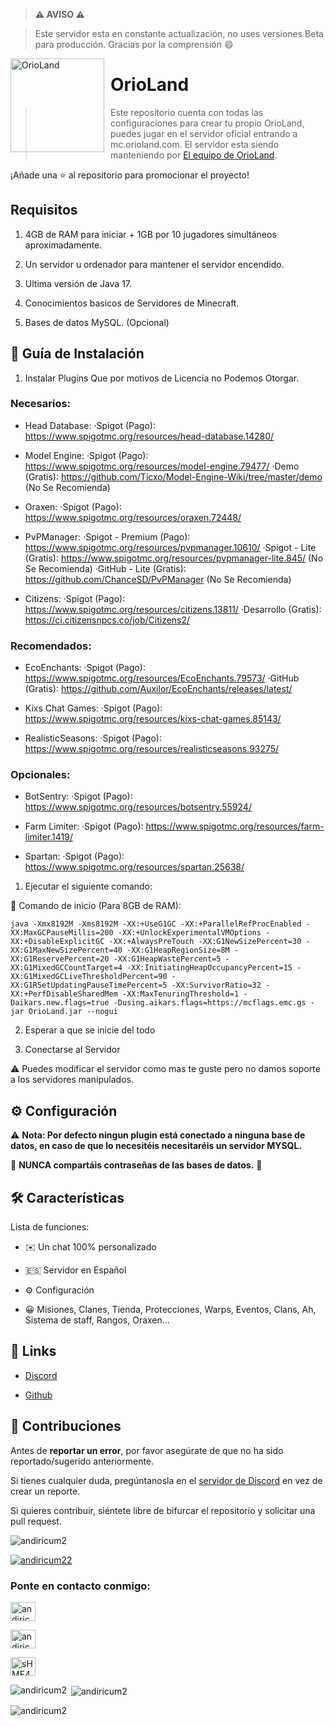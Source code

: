 > **⚠ AVISO ⚠**   

 > Este servidor esta en constante actualización, no uses versiones Beta para producción. Gracias por la comprensión 😄 

  

 <img width="150" height="150" align="left" style="float: left; margin: 0 10px 0 0;" alt="OrioLand" src="https://i.ibb.co/wNhBGyv/logo-3.png">   

  

 # OrioLand

  

 > Este repositorio cuenta con todas las configuraciones para crear tu propio OrioLand, puedes jugar en el servidor oficial entrando a mc.orioland.com. El servidor esta siendo manteniendo por [El equipo de OrioLand](https://play.orioland.com).   

 ¡Añade una ⭐ al repositorio para promocionar el proyecto! 

  

 ## Requisitos 

  

 1. 4GB de RAM para iniciar + 1GB por 10 jugadores simultáneos aproximadamente.

 2. Un servidor u ordenador para mantener el servidor encendido. 

 3. Ultima versión de Java 17.

 4. Conocimientos basicos de Servidores de Minecraft.

 5. Bases de datos MySQL. (Opcional)

  

  

 ## 🚀 Guía de Instalación 

 1. Instalar Plugins Que por motivos de Licencia no Podemos Otorgar.

### Necesarios:

- Head Database:
   ·Spigot (Pago): https://www.spigotmc.org/resources/head-database.14280/
   
- Model Engine:
   ·Spigot (Pago): https://www.spigotmc.org/resources/model-engine.79477/
   ·Demo (Gratis): https://github.com/Ticxo/Model-Engine-Wiki/tree/master/demo (No Se Recomienda)
   
- Oraxen:
   ·Spigot (Pago): https://www.spigotmc.org/resources/oraxen.72448/
   
- PvPManager:
   ·Spigot - Premium (Pago): https://www.spigotmc.org/resources/pvpmanager.10610/
   ·Spigot - Lite (Gratis): https://www.spigotmc.org/resources/pvpmanager-lite.845/ (No Se Recomienda)
   ·GitHub - Lite (Gratis): https://github.com/ChanceSD/PvPManager (No Se Recomienda)
   
- Citizens:
   ·Spigot (Pago): https://www.spigotmc.org/resources/citizens.13811/
   ·Desarrollo (Gratis): https://ci.citizensnpcs.co/job/Citizens2/

### Recomendados:

- EcoEnchants:
   ·Spigot (Pago): https://www.spigotmc.org/resources/EcoEnchants.79573/
   ·GitHub (Gratis): https://github.com/Auxilor/EcoEnchants/releases/latest/
   
- Kixs Chat Games:
   ·Spigot (Pago): https://www.spigotmc.org/resources/kixs-chat-games.85143/
   
- RealisticSeasons:
   ·Spigot (Pago): https://www.spigotmc.org/resources/realisticseasons.93275/

### Opcionales:

- BotSentry:
   ·Spigot (Pago): https://www.spigotmc.org/resources/botsentry.55924/
   
- Farm Limiter:
   ·Spigot (Pago): https://www.spigotmc.org/resources/farm-limiter.1419/
   
- Spartan:
   ·Spigot (Pago): https://www.spigotmc.org/resources/spartan.25638/


 1. Ejecutar el siguiente comando:
 
 💯 Comando de inicio (Para 8GB de RAM): 
```
java -Xmx8192M -Xms8192M -XX:+UseG1GC -XX:+ParallelRefProcEnabled -XX:MaxGCPauseMillis=200 -XX:+UnlockExperimentalVMOptions -XX:+DisableExplicitGC -XX:+AlwaysPreTouch -XX:G1NewSizePercent=30 -XX:G1MaxNewSizePercent=40 -XX:G1HeapRegionSize=8M -XX:G1ReservePercent=20 -XX:G1HeapWastePercent=5 -XX:G1MixedGCCountTarget=4 -XX:InitiatingHeapOccupancyPercent=15 -XX:G1MixedGCLiveThresholdPercent=90 -XX:G1RSetUpdatingPauseTimePercent=5 -XX:SurvivorRatio=32 -XX:+PerfDisableSharedMem -XX:MaxTenuringThreshold=1 -Daikars.new.flags=true -Dusing.aikars.flags=https://mcflags.emc.gs -jar OrioLand.jar --nogui
```

 2. Esperar a que se inicie del todo

 3. Conectarse al Servidor


  

 ⚠️ Puedes modificar el servidor como mas te guste pero no damos soporte a los servidores manipulados. 

  

 ## ⚙️ Configuración 


 ⚠️ **Nota: Por defecto ningun plugin está conectado a ninguna base de datos, en caso de que lo necesitéis necesitaréis un servidor MYSQL.**  

  

 🚨 **NUNCA compartáis contraseñas de las bases de datos.** 🚨 

  
  

 ## 🛠️ Características 

  

 Lista de funciones: 

 *   ✉️ Un chat 100% personalizado

 *   🇪🇸 Servidor en Español 

 *   ⚙️ Configuración

 *   😀 Misiones, Clanes, Tienda, Protecciones, Warps, Eventos, Clans, Ah, Sistema de staff, Rangos, Oraxen...

  

 ## 📎 Links 

  

 *   [Discord](https://discord.gg/sHMF4dUYvM) 

 *   [Github](https://github.com/andiricum2) 

  

 ## 🤝 Contribuciones 

  

 Antes de **reportar un error**, por favor asegúrate de que no ha sido reportado/sugerido anteriormente.    

 Si tienes cualquier duda, pregúntanosla en el [servidor de Discord](https://discord.gg/sHMF4dUYvM) en vez de crear un reporte. 

 Si quieres contribuir, siéntete libre de bifurcar el repositorio y solicitar una pull request. 

<p align="left"> <img src="https://komarev.com/ghpvc/?username=andiricum2&label=Profile%20views&color=0e75b6&style=flat" alt="andiricum2" /> </p> 

  

 <p align="left"> <a href="https://twitter.com/andiricum22" target="blank"><img src="https://img.shields.io/twitter/follow/andiricum22?logo=twitter&style=for-the-badge" alt="andiricum22" /></a> </p> 

  

 <h3 align="left">Ponte en contacto conmigo:</h3> 

 <p align="left"> 

 <a href="https://twitter.com/andiricum22" target="blank"><img align="center" src="https://raw.githubusercontent.com/rahuldkjain/github-profile-readme-generator/master/src/images/icons/Social/twitter.svg" alt="andiricum22" height="30" width="40" /></a> 

 <a href="https://instagram.com/andiricum2" target="blank"><img align="center" src="https://raw.githubusercontent.com/rahuldkjain/github-profile-readme-generator/master/src/images/icons/Social/instagram.svg" alt="andiricum2" height="30" width="40" /></a> 

 <a href="https://discord.gg/sHMF4dUYvM" target="blank"><img align="center" src="https://raw.githubusercontent.com/rahuldkjain/github-profile-readme-generator/master/src/images/icons/Social/discord.svg" alt="sHMF4dUYvM" height="30" width="40" /></a> 

 </p> 

  

 <p><img align="left" src="https://github-readme-stats.vercel.app/api/top-langs?username=andiricum2&show_icons=true&locale=en&layout=compact" alt="andiricum2" /></p> 

  

 <p>&nbsp;<img align="center" src="https://github-readme-stats.vercel.app/api?username=andiricum2&show_icons=true&locale=en" alt="andiricum2" /></p> 

  

 <p><img align="center" src="https://github-readme-streak-stats.herokuapp.com/?user=andiricum2&" alt="andiricum2" /></p>
